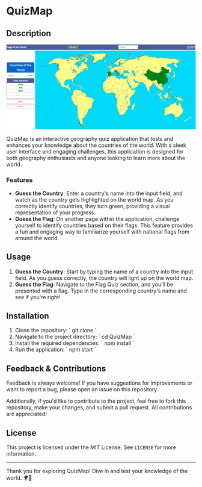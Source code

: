# QuizMap

## Description

![Preview](Preview.png)


QuizMap is an interactive geography quiz application that tests and enhances your knowledge about the countries of the world. With a sleek user interface and engaging challenges, this application is designed for both geography enthusiasts and anyone looking to learn more about the world.

### Features

- **Guess the Country**: Enter a country's name into the input field, and watch as the country gets highlighted on the world map. As you correctly identify countries, they turn green, providing a visual representation of your progress.
- **Guess the Flag**: On another page within the application, challenge yourself to identify countries based on their flags. This feature provides a fun and engaging way to familiarize yourself with national flags from around the world.

## Usage

1. **Guess the Country**: Start by typing the name of a country into the input field. As you guess correctly, the country will light up on the world map.
2. **Guess the Flag**: Navigate to the Flag Quiz section, and you'll be presented with a flag. Type in the corresponding country's name and see if you're right!

## Installation

1. Clone the repository:
\`
git clone
\`
2. Navigate to the project directory:
\`
cd QuizMap
\`
3. Install the required dependencies:
\`
npm install
\`
4. Run the application:
\`
npm start
\`

## Feedback & Contributions

Feedback is always welcome! If you have suggestions for improvements or want to report a bug, please open an issue on this repository.

Additionally, if you'd like to contribute to the project, feel free to fork this repository, make your changes, and submit a pull request. All contributions are appreciated!

## License

This project is licensed under the MIT License. See `LICENSE` for more information.

---

Thank you for exploring QuizMap! Dive in and test your knowledge of the world. 🌍🚀
